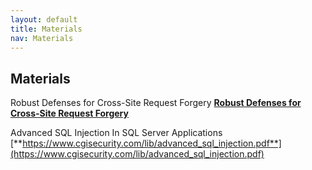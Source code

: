```yaml
---
layout: default
title: Materials
nav: Materials
---
```


## Materials

Robust Defenses for Cross-Site Request Forgery [**Robust Defenses for Cross-Site Request Forgery**](http://seclab.stanford.edu/websec/csrf/csrf.pdf)

Advanced SQL Injection In SQL Server Applications [**https://www.cgisecurity.com/lib/advanced_sql_injection.pdf**](https://www.cgisecurity.com/lib/advanced_sql_injection.pdf)
